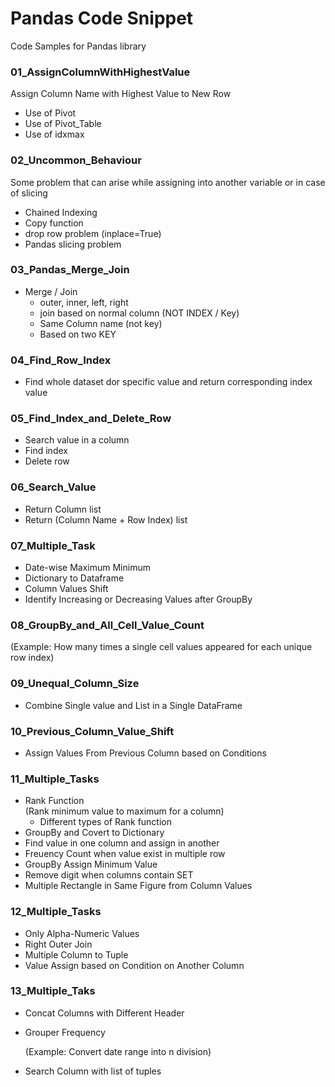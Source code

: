 # Pandas Code Snippet
Code Samples for Pandas library

### 01_AssignColumnWithHighestValue

Assign Column Name with Highest Value to New Row

- Use of Pivot
- Use of Pivot_Table
- Use of idxmax

### 02_Uncommon_Behaviour

Some problem that can arise while assigning into another variable or in case of slicing

*   Chained Indexing
*   Copy function
*   drop row problem (inplace=True)
*   Pandas slicing problem

### 03_Pandas_Merge_Join
*   Merge / Join
    - outer, inner, left, right
    - join based on normal column (NOT INDEX / Key)
    - Same Column name (not key)
    - Based on two KEY
    
### 04_Find_Row_Index
*   Find whole dataset dor specific value and return corresponding index value

### 05_Find_Index_and_Delete_Row
*   Search value in a column
*   Find index
*   Delete row

### 06_Search_Value
*   Return Column list
*   Return (Column Name + Row Index) list

### 07_Multiple_Task
* Date-wise Maximum Minimum
* Dictionary to Dataframe
* Column Values Shift
* Identify Increasing or Decreasing Values after GroupBy

### 08_GroupBy_and_All_Cell_Value_Count

(Example: How many times a single cell values appeared for each unique row index)

### 09_Unequal_Column_Size
* Combine Single value and List in a Single DataFrame

### 10_Previous_Column_Value_Shift
* Assign Values From Previous Column based on Conditions

### 11_Multiple_Tasks
* Rank Function </br>
  (Rank minimum value to maximum for a column)
  - Different types of Rank function
* GroupBy and Covert to Dictionary
* Find value in one column and assign in another
* Freuency Count when value exist in multiple row
* GroupBy Assign Minimum Value
* Remove digit when columns contain SET
* Multiple Rectangle in Same Figure from Column Values  

### 12_Multiple_Tasks
* Only Alpha-Numeric Values
* Right Outer Join
* Multiple Column to Tuple
* Value Assign based on Condition on Another Column

### 13_Multiple_Taks
* Concat Columns with Different Header
* Grouper Frequency
  
  (Example: Convert date range into n division)
* Search Column with list of tuples
